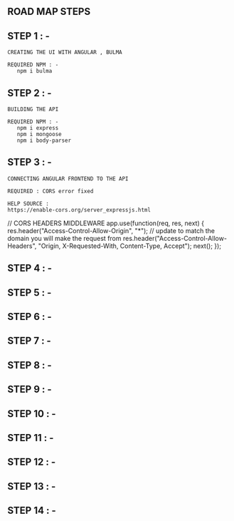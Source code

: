 ##                               ROAD MAP STEPS                    ##

## STEP 1 : -
    CREATING THE UI WITH ANGULAR , BULMA
 
    REQUIRED NPM : -
       npm i bulma

## STEP 2 : -
    BUILDING THE API

    REQUIRED NPM : -
       npm i express 
       npm i mongoose
       npm i body-parser 
## STEP 3 : -
    CONNECTING ANGULAR FRONTEND TO THE API

    REQUIRED : CORS error fixed 

    HELP SOURCE :
    https://enable-cors.org/server_expressjs.html

   // CORS HEADERS MIDDLEWARE
    app.use(function(req, res, next) {
        res.header("Access-Control-Allow-Origin", "*"); // update to match the domain you will make the request from
        res.header("Access-Control-Allow-Headers", "Origin, X-Requested-With, Content-Type, Accept");
        next();
    });
    
## STEP 4 : -

## STEP 5 : -

## STEP 6 : -

## STEP 7 : -

## STEP 8 : -

## STEP 9 : -

## STEP 10 : -

## STEP 11 : -

## STEP 12 : -

## STEP 13 : -

## STEP 14 : -


